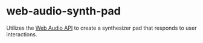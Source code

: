 # web-audio-synth-pad

Utilizes the [Web Audio API](https://developer.mozilla.org/en-US/docs/Web/API/Web_Audio_API) to create a synthesizer pad that responds to user interactions.
